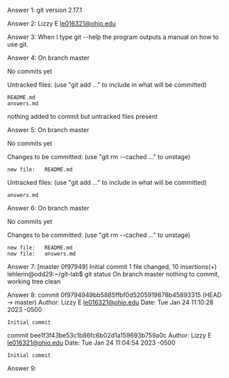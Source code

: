 Answer 1:
git version 2.17.1

Answer 2:
Lizzy E
le016321@ohio.edu

Answer 3:
When I type git --help the program outputs a manual on how to use git.

Answer 4:
On branch master

No commits yet

Untracked files:
 (use "git add <file>..." to include in what will be committed)

	README.md
	answers.md

nothing added to commit but untracked files present

Answer 5:
On branch master

No commits yet

Changes to be committed:
  (use "git rm --cached <file>..." to unstage)

	new file:   README.md

Untracked files:
  (use "git add <file>..." to include in what will be committed)

	answers.md

Answer 6:
On branch master

No commits yet

Changes to be committed:
  (use "git rm --cached <file>..." to unstage)

	new file:   README.md
	new file:   answers.md

Answer 7:
[master 0f97949] Initial commit
 1 file changed, 10 insertions(+)
lehlerin@odd29:~/git-lab$ git status
On branch master
nothing to commit, working tree clean

Answer 8:
commit 0f9794949bb5885ffbf0d5205919878b45893315 (HEAD -> master)
Author: Lizzy E <le016321@ohio.edu>
Date:   Tue Jan 24 11:10:28 2023 -0500

    Initial commit

commit bee1f3f43be53c1b86fc6b02d1a159693b759a0c
Author: Lizzy E <le016321@ohio.edu>
Date:   Tue Jan 24 11:04:54 2023 -0500

    Initial commit

Answer 9:



